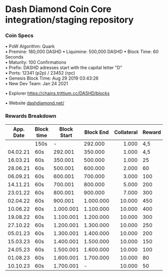 Dash Diamond Coin Core integration/staging repository
=================================================================


### Coin Specs

• PoW Algorithm: Quark  
• Premine: 180,000 DASHD
• Liquimine: 500,000 DASHD
• Block Time: 60 Seconds    
• Maturity: 100 Confirmations  
• Prefix: DASHD adresses start with the capital letter "D"  
• Ports: 12341 (p2p) / 23452 (rpc)  
• Genesis Block Time: Aug 29 2019 03:43:26  
• New Dev Team: Jan 24 2021  

• Explorer https://chains.trittium.cc/DASHD/blocks

• Website [dashdiamond.net/](https://dashdiamond.net/)

### Rewards Breakdown
<table class="table table-bordered table-hover table-condensed">
<thead><tr><th title="Field #1">App. Date</th>
<th title="Field #2">Block time</th>
<th title="Field #3">Block Start</th>
<th title="Field #4">Block End</th>
<th title="Field #5">Collateral</th>
<th title="Field #6">Reward</th>
<th title="Field #7">MN</th>
<th title="Field #8">POS</th>
</tr></thead>
<tbody><tr>
<td> </td>
<td>150s</td>
<td>-</td>
<td>292.000</td>
<td align="right">1.000</td>
<td>4,5</td>
<td>3,6</td>
<td>0,9</td>
</tr>
<tr>
<td>04.02.21</td>
<td>60s</td>
<td>292.001</td>
<td>350.000</td>
<td align="right">1.000</td>
<td>4,5</td>
<td>3,6</td>
<td>0,9</td>
</tr>
<tr>
<td>16.03.21</td>
<td>60s</td>
<td>350.001</td>
<td>500.000</td>
<td align="right">1.000</td>
<td>25</td>
<td>20</td>
<td>5</td>
</tr>
<tr>
<td>28.06.21</td>
<td>60s</td>
<td>500.001</td>
<td>600.000</td>
<td align="right">2.000</td>
<td>60</td>
<td>48</td>
<td>12</td>
</tr>
<tr>
<td>06.09.21</td>
<td>60s</td>
<td>600.001</td>
<td>700.000</td>
<td align="right">3.000</td>
<td>100</td>
<td>80</td>
<td>20</td>
</tr>
<tr>
<td>14.11.21</td>
<td>60s</td>
<td>700.001</td>
<td>800.000</td>
<td align="right">5.000</td>
<td>200</td>
<td>160</td>
<td>40</td>
</tr>
<tr>
<td>23.01.22</td>
<td>60s</td>
<td>800.001</td>
<td>900.000</td>
<td align="right">7.000</td>
<td>300</td>
<td>240</td>
<td>60</td>
</tr>
<tr>
<td>02.04.22</td>
<td>60s</td>
<td>900.001</td>
<td>1.000.000</td>
<td align="right">10.000</td>
<td>450</td>
<td>360</td>
<td>90</td>
</tr>
<tr>
<td>10.06.22</td>
<td>60s</td>
<td>1.000.001</td>
<td>1.100.000</td>
<td align="right">10.000</td>
<td>400</td>
<td>320</td>
<td>80</td>
</tr>
<tr>
<td>19.08.22</td>
<td>60s</td>
<td>1.100.001</td>
<td>1.200.000</td>
<td align="right">10.000</td>
<td>300</td>
<td>240</td>
<td>60</td>
</tr>
<tr>
<td>27.10.22</td>
<td>60s</td>
<td>1.200.001</td>
<td>1.300.000</td>
<td align="right">10.000</td>
<td>250</td>
<td>200</td>
<td>50</td>
</tr>
<tr>
<td>05.01.23</td>
<td>60s</td>
<td>1.300.001</td>
<td>1.400.000</td>
<td align="right">10.000</td>
<td>200</td>
<td>160</td>
<td>40</td>
</tr>
<tr>
<td>15.03.23</td>
<td>60s</td>
<td>1.400.001</td>
<td>1.500.000</td>
<td align="right">10.000</td>
<td>150</td>
<td>120</td>
<td>30</td>
</tr>
<tr>
<td>24.05.23</td>
<td>60s</td>
<td>1.500.001</td>
<td>1.600.000</td>
<td align="right">10.000</td>
<td>100</td>
<td>80</td>
<td>20</td>
</tr>
<tr>
<td>01.08.23</td>
<td>60s</td>
<td>1.600.001</td>
<td>1.700.000</td>
<td align="right">10.000</td>
<td>80</td>
<td>64</td>
<td>16</td>
</tr>
<tr>
<td>10.10.23</td>
<td>60s</td>
<td>1.700.001</td>
<td>-</td>
<td align="right">10.000</td>
<td>50</td>
<td>40</td>
<td>10</td>
</tr>
</tbody></table>
